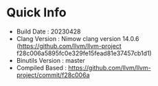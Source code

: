 # Quick Info
* Build Date : 20230428
* Clang Version : Nimow clang version 14.0.6 (https://github.com/llvm/llvm-project f28c006a5895fc0e329fe15fead81e37457cb1d1)
* Binutils Version : master
* Compiled Based : https://github.com/llvm/llvm-project/commit/f28c006a

